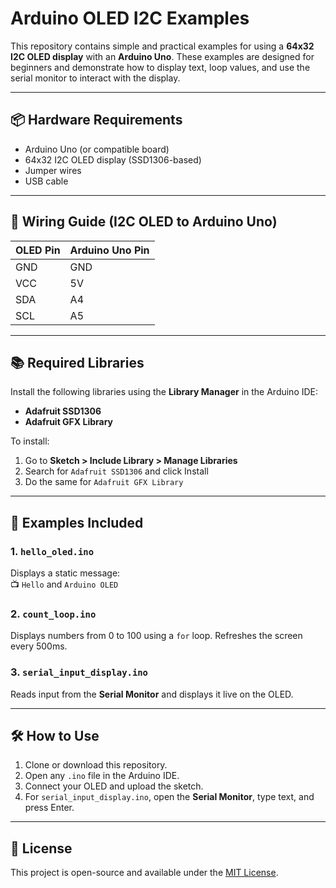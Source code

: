 # Arduino OLED I2C Examples

This repository contains simple and practical examples for using a **64x32 I2C OLED display** with an **Arduino Uno**. These examples are designed for beginners and demonstrate how to display text, loop values, and use the serial monitor to interact with the display.

---

## 📦 Hardware Requirements

- Arduino Uno (or compatible board)
- 64x32 I2C OLED display (SSD1306-based)
- Jumper wires
- USB cable

---

## 🔌 Wiring Guide (I2C OLED to Arduino Uno)

| OLED Pin | Arduino Uno Pin |
|----------|------------------|
| GND      | GND              |
| VCC      | 5V               |
| SDA      | A4               |
| SCL      | A5               |

---

## 📚 Required Libraries

Install the following libraries using the **Library Manager** in the Arduino IDE:

- **Adafruit SSD1306**
- **Adafruit GFX Library**

To install:
1. Go to **Sketch > Include Library > Manage Libraries**
2. Search for `Adafruit SSD1306` and click Install
3. Do the same for `Adafruit GFX Library`

---

## 📁 Examples Included

### 1. `hello_oled.ino`
Displays a static message:  
📺 `Hello` and `Arduino OLED`

### 2. `count_loop.ino`
Displays numbers from 0 to 100 using a `for` loop. Refreshes the screen every 500ms.

### 3. `serial_input_display.ino`
Reads input from the **Serial Monitor** and displays it live on the OLED.

---

## 🛠️ How to Use

1. Clone or download this repository.
2. Open any `.ino` file in the Arduino IDE.
3. Connect your OLED and upload the sketch.
4. For `serial_input_display.ino`, open the **Serial Monitor**, type text, and press Enter.

---

## 🧾 License

This project is open-source and available under the [MIT License](LICENSE).
